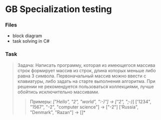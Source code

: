 # GB Specialization testing

### Files
* block diagram
* task solving in C#

### Task
> Задача: Написать программу, которая из имеющегося массива строк формирует массив из строк, 
длина которых меньше либо равна 3 символа. 
Первоначальный массив можно ввести с клавиатуры, либо задать на старте выполнения алгоритма. 
При решении не рекомендуется пользоваться коллекциями, лучше обойтись исключительно массивами.
>> Примеры:
*["Hello", "2", "world", ":-)"] -> ["2", ";-)*]
['1234", "1567", "-2", "computer science"] -> ["-2"]
['Russia", "Denmark", "Razan"] -> []*
